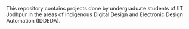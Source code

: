 This repository contains projects done by undergraduate students of IIT Jodhpur in the areas of Indigenous Digital Design and Electronic Design Automation (IDDEDA). 
